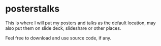 posterstalks
============

This is where I will put my posters and talks as the default location, may also put them on slide deck, slideshare or other places. 

Feel free to download and use source code, if any. 
